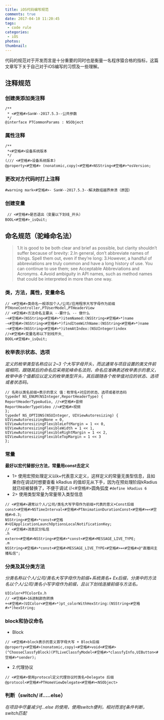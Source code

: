 ```yaml
---
title: iOS代码编写规范
comments: true
date: 2017-04-10 11:20:45
tags:
 - code rule
categories:
 - iOS
photos:
thumbnail:
---
```


代码的规范对于开发而言是十分重要的同时也是衡量一名程序猿合格的指标，这篇文章写下关于自己对于iOS编写的习惯及一些理解。

<!-- more -->

## 注释规范

### 创建类添加类注释
```objc
/**
 * <#空格#>SanW--2017.5.3--公共参数
 */
@interface PTCommonParams : NSObject
```
### 属性注释
```objc
/**
 *<#空格#>设备系统版本
 */
(/// <#空格#>设备系统版本)
@property<#空格#> (nonatomic,copy)<#空格#>NSString<#空格#>*osVersion;
```
### 更改对方代码时打上注释
```objc
#warning mark<#空格#>- SanW--2017.5.3--解决数组越界奔溃（原因）
```
### 创建变量
```objc
 // <#空格#>是否退出（变量以下划线_开头）
BOOL<#空格#>_isQuit;
```
## 命名规范（驼峰命名法） 

> 1.It is good to be both clear and brief as possible, but clarity shouldn’t suffer because of brevity:
2.In general, don’t abbreviate names of things. Spell them out, even if they’re long:
3.However, a handful of abbreviations are truly common and have a long history of use. You can continue to use them; see Acceptable Abbreviations and Acronyms.
4.Avoid ambiguity in API names, such as method names that could be interpreted in more than one way.  

### 类，方法，属性，变量命名
```objc
// <#空格#>类命名一般添加个人/公司/应用程序大写字母作为前缀
PTHoneController,PTUserModel,PTHeaderView
// <#空格#>方法命名主要从 --要什么 -- 做什么
-<#空格#>(NSString<#空格#>*)itemNamed:(NSString<#空格#>*)name      
-<#空格#>(NSString<#空格#>*)findItemWithName:(NSString<#空格#>*)name  
-<#空格#>(NSString<#空格#>*)itemAtIndex:(NSUInteger)index 
//<#空格#>变量名称以下划线开头_
BOOL<#空格#>_isQuit;
```
### 枚举表示状态、选项
*定义的枚举类型名称应以 2~3 个大写字母开头，而这通常与项目设置的类文件前缀相同，跟随其后的命名应采用驼峰命名法则，命名应准确表述枚举表示的意义，枚举中各个值都应以定义的枚举类型开头，其后跟随各个枚举值对应的状态、选项或者状态码。*
```objc
// 名称以类名前缀+表示的意义 值：枚举名+对应的状态、选项或者状态码
typedef NS_ENUM(NSInteger,ReportHeaderType) {
ReportHeaderTypeAudio, //<#空格#>音频
ReportHeaderTypeVideo //<#空格#>视频
};
typedef NS_OPTIONS(NSUInteger, UIViewAutoresizing) {
UIViewAutoresizingNone = 0,
UIViewAutoresizingFlexibleLeftMargin = 1 << 0,
UIViewAutoresizingFlexibleWidth = 1 << 1,
UIViewAutoresizingFlexibleRightMargin = 1 << 2,
UIViewAutoresizingFlexibleTopMargin = 1 << 3
};
```
### 常量
**最好以宏代替部分方法，常量用const去定义**
* 1> 使用宏预处理定义以k+代表意义定义，这样定义的常量无类型信息，且如果你在调试时想要查看 kRadius 的值却无从下手，因为在预处理阶段kRadius 就已经被替换了，不便于调试
//<#空格#>圆角弧度
`#define kRadius 6  `
* 2> 使用类型常量为常量带入类型信息
```objc
// <#空格#>通常以个人/公司/类名大写字母作为前缀+代表的意义+Const后缀
const<#空格#>NSTimeInterval<#空格#>PTAnimationDurationConst<#空格#>=<#空格#>0.3;
NSString<#空格#>*const<#空格#>UIApplicationLaunchOptionsLocalNotificationKey;
// <#空格#>消息区分私信
.h
extern<#空格#>NSString<#空格#>*const<#空格#>MESSAGE_LIVE_TYPE;
.m
NSString<#空格#>*const<#空格#>MESSAGE_LIVE_TYPE<#空格#>=<#空格#>@"直播间主播私信";
```
### 分类及其分类方法
*分类名称以个人/公司/类名大写字母作为前缀+系统类名+ Ex后缀，分类中的方法名以个人/公司/类名小写字母作为前缀，且以下划线连接前缀与方法名。*
```objc
UIColor+PTColorEx.h
// <#空格#>16进制颜色转换
+<#空格#>(UIColor<#空格#>*)pt_colorWithHexString:(NSString<#空格#>*)hexString;
```
### block和协议命名
* Block

```objc
// <#空格#>block表示的意义首字母大写 + Block后缀
@property<#空格#>(nonatomic,copy)<#空格#>void<#空格#>(^ChooseClassfyBlock)(PTLiveClassfyModel<#空格#>*classfyInfo,UIButton<#空格#>*sender);
```
* 2.代理协议

```objc
// <#空格#>使用protocol定义代理协议时类名+Delegate 后缀
@protocol<#空格#>PTHomeViewDelegate<#空格#><NSObject>
```

###  判断（switch/ if.....else）

*在项目中尽量减少if...else 的使用，使用switch便利，相对而言if条件判断，switch匹配*


